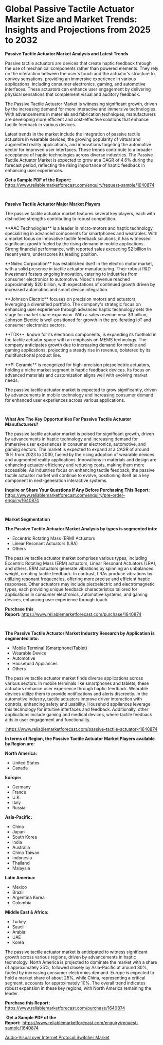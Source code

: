 <p><h1>Global Passive Tactile Actuator Market Size and Market Trends: Insights and Projections from 2025 to 2032</h1></p><p><strong>Passive Tactile Actuator Market Analysis and Latest Trends</strong></p>
<p><p>Passive tactile actuators are devices that create haptic feedback through the use of mechanical components rather than powered elements. They rely on the interaction between the user's touch and the actuator's structure to convey sensations, providing an immersive experience in various applications, including consumer electronics, gaming, and automotive interfaces. These actuators can enhance user engagement by delivering physical sensations that complement visual and auditory feedback.</p><p>The Passive Tactile Actuator Market is witnessing significant growth, driven by the increasing demand for more interactive and immersive technologies. With advancements in materials and fabrication techniques, manufacturers are developing more efficient and cost-effective solutions that enhance tactile feedback in various devices. </p><p>Latest trends in the market include the integration of passive tactile actuators in wearable devices, the growing popularity of virtual and augmented reality applications, and innovations targeting the automotive sector for improved user interfaces. These trends contribute to a broader acceptance of haptic technologies across diverse industries. The Passive Tactile Actuator Market is expected to grow at a CAGR of 4.6% during the forecast period, reflecting the rising importance of haptic feedback in enhancing user experiences.</p></p>
<p><strong>Get a Sample PDF of the Report:&nbsp;</strong> <a href="https://www.reliablemarketforecast.com/enquiry/request-sample/1640874?utm_campaign=2111&utm_medium=2&utm_source=Github&utm_content=ia&utm_term=12022025&utm_id=passive-tactile-actuator">https://www.reliablemarketforecast.com/enquiry/request-sample/1640874</a></p>
<p>&nbsp;</p>
<p><strong>Passive Tactile Actuator Major Market Players</strong></p>
<p><p>The passive tactile actuator market features several key players, each with distinctive strengths contributing to robust competition. </p><p>**AAC Technologies** is a leader in micro-motors and haptic technology, specializing in advanced components for smartphones and wearables. With a market focus on innovative tactile feedback solutions, it has witnessed significant growth fueled by the rising demand in mobile applications. Strong financial performance, with reported sales exceeding $2 billion in recent years, underscores its leading position.</p><p>**Nidec Corporation** has established itself in the electric motor market, with a solid presence in tactile actuator manufacturing. Their robust R&D investment fosters ongoing innovation, catering to industries from consumer electronics to automotive. Nidec's revenue reached approximately $20 billion, with expectations of continued growth driven by increased automation and smart device integration.</p><p>**Johnson Electric** focuses on precision motors and actuators, leveraging a diversified portfolio. The company's strategic focus on enhancing user experience through advanced haptic technology sets the stage for market share expansion. With a sales revenue near $3 billion, Johnson Electric is well-positioned for growth in the proliferating IoT and consumer electronics sectors.</p><p>**TDK**, known for its electronic components, is expanding its foothold in the tactile actuator space with an emphasis on MEMS technology. The company anticipates growth due to increasing demand for mobile and gaming applications, projecting a steady rise in revenue, bolstered by its multifunctional product line.</p><p>**PI Ceramic** is recognized for high-precision piezoelectric actuators, holding a niche market segment in haptic feedback devices. Its focus on advanced materials and customization aligns well with evolving market needs.</p><p>The passive tactile actuator market is expected to grow significantly, driven by advancements in mobile technology and increasing consumer demand for enhanced user experiences across various applications.</p></p>
<p>&nbsp;</p>
<p><strong>What Are The Key Opportunities For Passive Tactile Actuator Manufacturers?</strong></p>
<p><p>The passive tactile actuator market is poised for significant growth, driven by advancements in haptic technology and increasing demand for immersive user experiences in consumer electronics, automotive, and gaming sectors. The market is expected to expand at a CAGR of around 15% from 2023 to 2030, fueled by the rising adoption of wearable devices and augmented reality applications. Innovations in materials and design are enhancing actuator efficiency and reducing costs, making them more accessible. As industries focus on enhancing tactile feedback, the passive tactile actuator market will continue to evolve, positioning itself as a key component in next-generation interactive systems.</p></p>
<p><strong>Inquire or Share Your Questions If Any Before Purchasing This Report:</strong> <a href="https://www.reliablemarketforecast.com/enquiry/pre-order-enquiry/1640874?utm_campaign=2111&utm_medium=2&utm_source=Github&utm_content=ia&utm_term=12022025&utm_id=passive-tactile-actuator">https://www.reliablemarketforecast.com/enquiry/pre-order-enquiry/1640874</a></p>
<p>&nbsp;</p>
<p><strong>Market Segmentation</strong></p>
<p><strong>The Passive Tactile Actuator Market Analysis by types is segmented into:</strong></p>
<p><ul><li>Eccentric Rotating Mass (ERM) Actuators</li><li>Linear Resonant Actuators (LRA)</li><li>Others</li></ul></p>
<p><p>The passive tactile actuator market comprises various types, including Eccentric Rotating Mass (ERM) actuators, Linear Resonant Actuators (LRA), and others. ERM actuators generate vibrations by spinning an unbalanced weight, creating tactile feedback. In contrast, LRAs produce vibrations by utilizing resonant frequencies, offering more precise and efficient haptic responses. Other actuators may include piezoelectric and electromagnetic types, each providing unique feedback characteristics tailored for applications in consumer electronics, automotive systems, and gaming devices, enhancing user experience through touch.</p></p>
<p><strong>Purchase this Report:&nbsp;</strong><a href="https://www.reliablemarketforecast.com/purchase/1640874?utm_campaign=2111&utm_medium=2&utm_source=Github&utm_content=ia&utm_term=12022025&utm_id=passive-tactile-actuator">https://www.reliablemarketforecast.com/purchase/1640874</a></p>
<p>&nbsp;</p>
<p><strong>The Passive Tactile Actuator Market Industry Research by Application is segmented into:</strong></p>
<p><ul><li>Mobile Terminal (Smartphone/Tablet)</li><li>Wearable Device</li><li>Automotive</li><li>Household Appliances</li><li>Others</li></ul></p>
<p><p>The passive tactile actuator market finds diverse applications across various sectors. In mobile terminals like smartphones and tablets, these actuators enhance user experience through haptic feedback. Wearable devices utilize them to provide notifications and alerts discreetly. In the automotive industry, tactile actuators improve driver interaction with controls, enhancing safety and usability. Household appliances leverage this technology for intuitive interfaces and feedback. Additionally, other applications include gaming and medical devices, where tactile feedback aids in user engagement and functionality.</p></p>
<p><a href="https://www.reliablemarketforecast.com/passive-tactile-actuator-r1640874?utm_campaign=2111&utm_medium=2&utm_source=Github&utm_content=ia&utm_term=12022025&utm_id=passive-tactile-actuator">&nbsp;https://www.reliablemarketforecast.com/passive-tactile-actuator-r1640874</a></p>
<p><strong>In terms of Region, the Passive Tactile Actuator Market Players available by Region are:</strong></p>
<p>
    <p> <strong> North America: </strong>
        <ul>
            <li>United States</li>
            <li>Canada</li>
        </ul>
        </p> 
    <p> <strong> Europe: </strong>
        <ul>
            <li>Germany</li>
            <li>France</li>
            <li>U.K.</li>
            <li>Italy</li>
            <li>Russia</li>
        </ul>
        </p> 
    <p> <strong> Asia-Pacific: </strong>
        <ul>
            <li>China</li>
            <li>Japan</li>
            <li>South Korea</li>
            <li>India</li>
            <li>Australia</li>
            <li>China Taiwan</li>
            <li>Indonesia</li>
            <li>Thailand</li>
            <li>Malaysia</li>
        </ul>
        </p> 
    <p> <strong> Latin America: </strong>
        <ul>
            <li>Mexico</li>
            <li>Brazil</li>
            <li>Argentina Korea</li>
            <li>Colombia</li>
        </ul>
        </p> 
    <p> <strong> Middle East & Africa: </strong>
        <ul>
            <li>Turkey</li>
            <li>Saudi</li>
            <li>Arabia</li>
            <li>UAE</li>
            <li>Korea</li>
        </ul>
    </p>
    </p>
<p><p>The passive tactile actuator market is anticipated to witness significant growth across various regions, driven by advancements in haptic technology. North America is projected to dominate the market with a share of approximately 35%, followed closely by Asia-Pacific at around 30%, fueled by increasing consumer electronics demand. Europe is expected to hold a market share of about 25%, while China, representing a critical segment, accounts for approximately 10%. The overall trend indicates robust expansion in these key regions, with North America remaining the leader.</p></p>
<p><strong>Purchase this Report: </strong><a href="https://www.reliablemarketforecast.com/purchase/1640874?utm_campaign=2111&utm_medium=2&utm_source=Github&utm_content=ia&utm_term=12022025&utm_id=passive-tactile-actuator">https://www.reliablemarketforecast.com/purchase/1640874</a></p>
<p>&nbsp;<strong>Get a Sample PDF of the Report:&nbsp;&nbsp;</strong><a href="https://www.reliablemarketforecast.com/enquiry/request-sample/1640874?utm_campaign=2111&utm_medium=2&utm_source=Github&utm_content=ia&utm_term=12022025&utm_id=passive-tactile-actuator">https://www.reliablemarketforecast.com/enquiry/request-sample/1640874</a></p>
<p><strong></strong></p>
<p><p><a href="https://github.com/rodinayygacklezi/Market-Research-Report-List-1/blob/main/audio-visual-over-internet-protocol-switcher-market.md?utm_campaign=2111&utm_medium=2&utm_source=Github&utm_content=ia&utm_term=12022025&utm_id=passive-tactile-actuator">Audio-Visual over Internet Protocol Switcher Market</a></p></p>